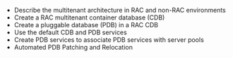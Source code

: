 
* Describe the multitenant architecture in RAC and non-RAC environments
* Create a RAC multitenant container database (CDB)
* Create a pluggable database (PDB) in a RAC CDB
* Use the default CDB and PDB services
* Create PDB services to associate PDB services with server pools
* Automated PDB Patching and Relocation